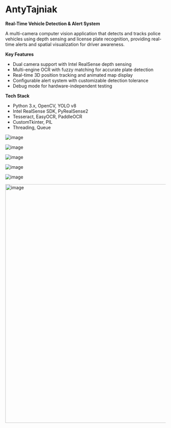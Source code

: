 # AntyTajniak
**Real-Time Vehicle Detection & Alert System**

A multi-camera computer vision application that detects and tracks police vehicles using depth sensing and license plate recognition, providing real-time alerts and spatial visualization for driver awareness.

**Key Features**

- Dual camera support with Intel RealSense depth sensing
- Multi-engine OCR with fuzzy matching for accurate plate detection
- Real-time 3D position tracking and animated map display
- Configurable alert system with customizable detection tolerance
- Debug mode for hardware-independent testing

**Tech Stack**

- Python 3.x, OpenCV, YOLO v8
- Intel RealSense SDK, PyRealSense2
- Tesseract, EasyOCR, PaddleOCR
- CustomTkinter, PIL
- Threading, Queue

![image](https://github.com/user-attachments/assets/58adfdd0-d086-47b6-aa9d-d80fbb4bf345)

![image](https://github.com/user-attachments/assets/0dc71024-3985-4d1b-9c69-8063779d0e3c)

![image](https://github.com/user-attachments/assets/eb637f96-8d0f-418b-a694-715a215bf7f0)

![image](https://github.com/user-attachments/assets/8cb1386c-7de1-490c-9ccb-6e5dd41410ca)

![image](https://github.com/user-attachments/assets/08971132-4fa2-4495-9ab6-14827e03bcc8)

<img width="1281" height="747" alt="image" src="https://github.com/user-attachments/assets/a8e4e939-656b-421a-870c-55d35c7acc6e" />
